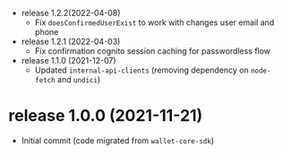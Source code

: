 * release 1.2.2(2022-04-08)
  * Fix `doesConfirmedUserExist` to work with changes user email and phone
* release 1.2.1 (2022-04-03)
  * Fix confirmation cognito session caching for passwordless flow 
* release 1.1.0 (2021-12-07)
  * Updated `internal-api-clients` (removing dependency on `node-fetch` and `undici`)
# release 1.0.0 (2021-11-21)
  * Initial commit (code migrated from `wallet-core-sdk`)
